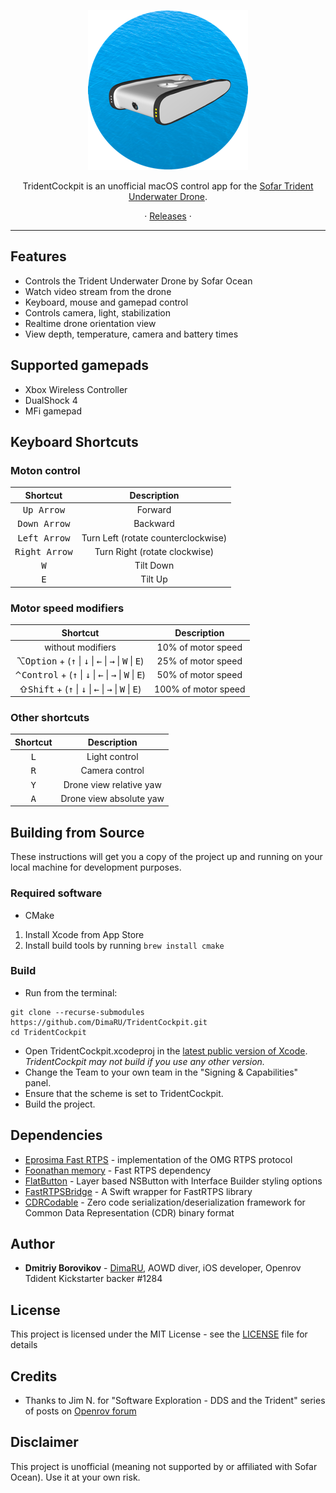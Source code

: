 <p align="center">
<img src="https://github.com/DimaRU/TridentCockpit/raw/master/TridentCockpit/Assets.xcassets/AppIcon.appiconset/icon_256x256.png" />
</p>

<p align="center">TridentCockpit is an unofficial macOS control app for the <a href="https://www.sofarocean.com/products/trident">Sofar Trident Underwater Drone</a>.</p>

<p align=center>
 ·
<a href="https://github.com/DimaRU/TridentCockpit/releases">Releases</a> ·

</p>

---

## Features

* Controls the Trident Underwater Drone by Sofar Ocean
* Watch video stream from the drone
* Keyboard, mouse and gamepad control 
* Controls camera, light, stabilization
* Realtime drone orientation view
* View depth, temperature, camera and battery times

## Supported gamepads

* Xbox Wireless Controller
* DualShock 4
* MFi gamepad

## Keyboard Shortcuts

### Moton control

| Shortcut | Description |
|:-:|:-:|
| <kbd>Up Arrow</kbd> | Forward |
| <kbd>Down Arrow</kbd> | Backward |
| <kbd>Left Arrow</kbd> | Turn Left (rotate counterclockwise) |
| <kbd>Right Arrow</kbd> | Turn Right (rotate clockwise) |
| <kbd>W</kbd> | Tilt Down |
| <kbd>E</kbd> | Tilt Up |

### Motor speed modifiers
| Shortcut | Description |
|:-:|:-:|
| without modifiers | 10% of motor speed |
|&#8997;<kbd>Option</kbd> + (<kbd>&uarr;</kbd> &#124; <kbd>&darr;</kbd> &#124; <kbd>&larr;</kbd> &#124; <kbd>&rarr;</kbd> &#124; <kbd>W</kbd> &#124; <kbd>E</kbd>)| 25% of motor speed |
|&#8963;<kbd>Control</kbd> + (<kbd>&uarr;</kbd> &#124; <kbd>&darr;</kbd> &#124; <kbd>&larr;</kbd> &#124; <kbd>&rarr;</kbd> &#124; <kbd>W</kbd> &#124; <kbd>E</kbd>)| 50% of motor speed |
|&#8679;<kbd>Shift</kbd> + (<kbd>&uarr;</kbd> &#124; <kbd>&darr;</kbd> &#124; <kbd>&larr;</kbd> &#124; <kbd>&rarr;</kbd> &#124; <kbd>W</kbd> &#124; <kbd>E</kbd>)| 100% of motor speed |

### Other shortcuts
| Shortcut | Description |
|:-:|:-:|
| <kbd>L</kbd> | Light control |
| <kbd>R</kbd> | Camera control |
| <kbd>Y</kbd> | Drone view relative yaw |
| <kbd>A</kbd> | Drone view absolute yaw |

## Building from Source

These instructions will get you a copy of the project up and running on your local machine for development purposes.

### Required software

* CMake

1. Install Xcode from App Store
2. Install build tools by running `brew install cmake`




### Build

* Run from the terminal:

```
git clone --recurse-submodules https://github.com/DimaRU/TridentCockpit.git
cd TridentCockpit
```

* Open TridentCockpit.xcodeproj in the [latest public version of Xcode](https://itunes.apple.com/us/app/xcode/id497799835). *TridentCockpit may not build if you use any other version.*
* Change the Team to your own team in the "Signing & Capabilities" panel.
* Ensure that the scheme is set to TridentCockpit.
* Build the project.


## Dependencies

* [Eprosima Fast RTPS](https://github.com/eProsima/Fast-RTPS) -  implementation of the OMG RTPS protocol
* [Foonathan memory](https://github.com/foonathan/memory) - Fast RTPS dependency
* [FlatButton](https://github.com/OskarGroth/FlatButton) - Layer based NSButton with Interface Builder styling options
* [FastRTPSBridge](https://github.com/DimaRU/FastRTPSBridge) - A Swift wrapper for FastRTPS library
* [CDRCodable](https://github.com/DimaRU/CDRCodable) - Zero code serialization/deserialization framework for Common Data Representation (CDR) binary format


## Author

* **Dmitriy Borovikov** - [DimaRU](https://github.com/DimaRU), AOWD diver, iOS developer, Openrov Tdident Kickstarter backer #1284

## License

This project is licensed under the MIT License - see the [LICENSE](LICENSE) file for details

## Credits

* Thanks to Jim N. for "Software Exploration - DDS and the Trident" series of posts on [Openrov forum](https://forum.openrov.com/t/software-exploration-dds-and-the-trident-5-fastrtps/7277)

## Disclaimer

This project is unofficial (meaning not supported by or affiliated with Sofar Ocean). Use it at your own risk.
